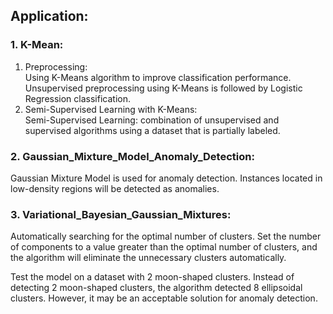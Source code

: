 ## Application:

### 1. K-Mean:
   1. Preprocessing:  
   Using K-Means algorithm to improve classification performance. Unsupervised preprocessing using K-Means is followed by Logistic Regression classification.
   2. Semi-Supervised Learning with K-Means:     
   Semi-Supervised Learning: combination of unsupervised and supervised algorithms using a dataset that is partially labeled.

### 2. Gaussian_Mixture_Model_Anomaly_Detection:
Gaussian Mixture Model is used for anomaly detection. 
Instances located in low-density regions will be detected as anomalies.

### 3. Variational_Bayesian_Gaussian_Mixtures:
Automatically searching for the optimal number of clusters.
Set the number of components to a value greater than the optimal number of clusters, 
and the algorithm will eliminate the unnecessary clusters automatically.

Test the model on a dataset with 2 moon-shaped clusters.
Instead of detecting 2 moon-shaped clusters, the algorithm detected 8 ellipsoidal clusters. 
However, it may be an acceptable solution for anomaly detection.